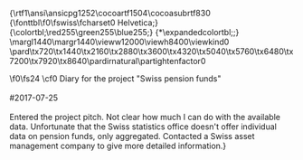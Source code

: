{\rtf1\ansi\ansicpg1252\cocoartf1504\cocoasubrtf830
{\fonttbl\f0\fswiss\fcharset0 Helvetica;}
{\colortbl;\red255\green255\blue255;}
{\*\expandedcolortbl;;}
\margl1440\margr1440\vieww12000\viewh8400\viewkind0
\pard\tx720\tx1440\tx2160\tx2880\tx3600\tx4320\tx5040\tx5760\tx6480\tx7200\tx7920\tx8640\pardirnatural\partightenfactor0

\f0\fs24 \cf0 Diary for the project "Swiss pension funds"\
\
#2017-07-25\
\
Entered the project pitch. Not clear how much I can do with the available data. Unfortunate that the Swiss statistics office doesn't offer individual data on pension funds, only aggregated. Contacted a Swiss asset management company to give more detailed information.}